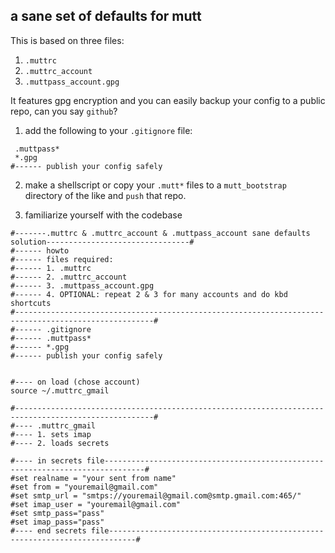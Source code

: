 ## a sane set of defaults for mutt

This is based on three files:

1. `.muttrc`
2. `.muttrc_account`
3. `.muttpass_account.gpg`

It features gpg encryption and you can easily backup your config to a public repo, can you say `github`?

1. add the following to your `.gitignore` file:

```
 .muttpass*
 *.gpg
#------ publish your config safely
```

2. make a shellscript or copy your `.mutt*` files to a `mutt_bootstrap` directory of the like and `push` that repo.

3. familiarize yourself with the codebase

```
#-------.muttrc & .muttrc_account & .muttpass_account sane defaults solution--------------------------------#
#------ howto
#------ files required:
#------ 1. .muttrc
#------ 2. .muttrc_account
#------ 3. .muttpass_account.gpg
#------ 4. OPTIONAL: repeat 2 & 3 for many accounts and do kbd shortcuts
#-----------------------------------------------------------------------------------------------------#
#------ .gitignore
#------ .muttpass*
#------ *.gpg
#------ publish your config safely


#---- on load (chose account)
source ~/.muttrc_gmail

#-----------------------------------------------------------------------------------------------------#
#---- .muttrc_gmail
#---- 1. sets imap
#---- 2. loads secrets

#---- in secrets file-------------------------------------------------------------------------------#
#set realname = "your sent from name"
#set from = "youremail@gmail.com"
#set smtp_url = "smtps://youremail@gmail.com@smtp.gmail.com:465/"
#set imap_user = "youremail@gmail.com"
#set smtp_pass="pass"
#set imap_pass="pass"
#---- end secrets file----------------------------------------------------------------------------#
```
